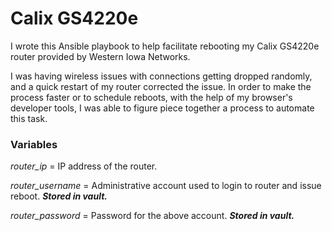 # Calix GS4220e
I wrote this Ansible playbook to help facilitate rebooting my Calix GS4220e router provided by Western Iowa Networks. 

I was having wireless issues with connections getting dropped randomly, and a quick restart of my router corrected the issue. In order to make the process faster or to schedule reboots, with the help of my browser's developer tools, I was able to figure piece together a process to automate this task. 

### Variables
*router_ip* = IP address of the router.

*router_username* = Administrative account used to login to router and issue reboot. ***Stored in vault.***

*router_password* = Password for the above account. ***Stored in vault.***
